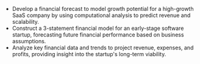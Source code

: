 - Develop a financial forecast to model growth potential for a high-growth SaaS company by using computational analysis to predict revenue and scalability.    
- Construct a 3-statement financial model for an early-stage software startup, forecasting future financial performance based on business assumptions. 
- Analyze key financial data and trends to project revenue, expenses, and profits, providing insight into the startup's long-term viability.
